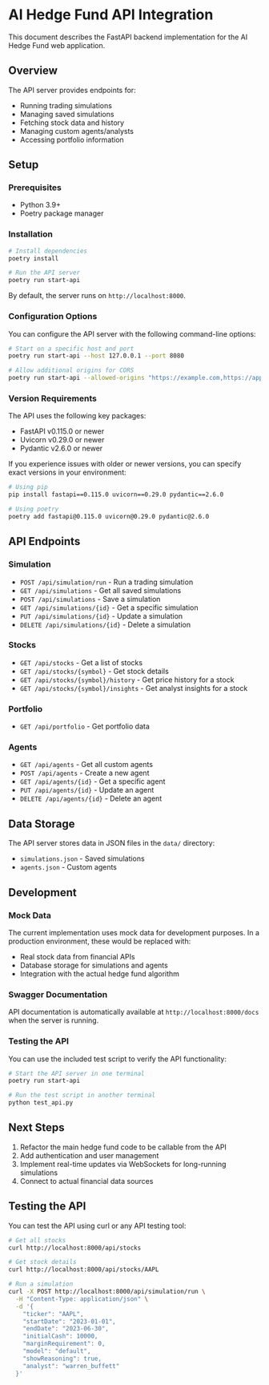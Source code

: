 # AI Hedge Fund API Integration

This document describes the FastAPI backend implementation for the AI Hedge Fund web application.

## Overview

The API server provides endpoints for:
- Running trading simulations
- Managing saved simulations
- Fetching stock data and history
- Managing custom agents/analysts
- Accessing portfolio information

## Setup

### Prerequisites

- Python 3.9+
- Poetry package manager

### Installation

```bash
# Install dependencies
poetry install

# Run the API server
poetry run start-api
```

By default, the server runs on `http://localhost:8000`.

### Configuration Options

You can configure the API server with the following command-line options:

```bash
# Start on a specific host and port
poetry run start-api --host 127.0.0.1 --port 8080

# Allow additional origins for CORS
poetry run start-api --allowed-origins "https://example.com,https://app.example.com"
```

### Version Requirements

The API uses the following key packages:
- FastAPI v0.115.0 or newer
- Uvicorn v0.29.0 or newer
- Pydantic v2.6.0 or newer

If you experience issues with older or newer versions, you can specify exact versions in your environment:

```bash
# Using pip
pip install fastapi==0.115.0 uvicorn==0.29.0 pydantic==2.6.0

# Using poetry
poetry add fastapi@0.115.0 uvicorn@0.29.0 pydantic@2.6.0
```

## API Endpoints

### Simulation

- `POST /api/simulation/run` - Run a trading simulation
- `GET /api/simulations` - Get all saved simulations
- `POST /api/simulations` - Save a simulation
- `GET /api/simulations/{id}` - Get a specific simulation
- `PUT /api/simulations/{id}` - Update a simulation
- `DELETE /api/simulations/{id}` - Delete a simulation

### Stocks

- `GET /api/stocks` - Get a list of stocks
- `GET /api/stocks/{symbol}` - Get stock details
- `GET /api/stocks/{symbol}/history` - Get price history for a stock
- `GET /api/stocks/{symbol}/insights` - Get analyst insights for a stock

### Portfolio

- `GET /api/portfolio` - Get portfolio data

### Agents

- `GET /api/agents` - Get all custom agents
- `POST /api/agents` - Create a new agent
- `GET /api/agents/{id}` - Get a specific agent
- `PUT /api/agents/{id}` - Update an agent
- `DELETE /api/agents/{id}` - Delete an agent

## Data Storage

The API server stores data in JSON files in the `data/` directory:
- `simulations.json` - Saved simulations
- `agents.json` - Custom agents

## Development

### Mock Data

The current implementation uses mock data for development purposes. In a production environment, these would be replaced with:
- Real stock data from financial APIs
- Database storage for simulations and agents
- Integration with the actual hedge fund algorithm

### Swagger Documentation

API documentation is automatically available at `http://localhost:8000/docs` when the server is running.

### Testing the API

You can use the included test script to verify the API functionality:

```bash
# Start the API server in one terminal
poetry run start-api

# Run the test script in another terminal
python test_api.py
```

## Next Steps

1. Refactor the main hedge fund code to be callable from the API
2. Add authentication and user management
3. Implement real-time updates via WebSockets for long-running simulations
4. Connect to actual financial data sources

## Testing the API

You can test the API using curl or any API testing tool:

```bash
# Get all stocks
curl http://localhost:8000/api/stocks

# Get stock details
curl http://localhost:8000/api/stocks/AAPL

# Run a simulation
curl -X POST http://localhost:8000/api/simulation/run \
  -H "Content-Type: application/json" \
  -d '{
    "ticker": "AAPL",
    "startDate": "2023-01-01",
    "endDate": "2023-06-30",
    "initialCash": 10000,
    "marginRequirement": 0,
    "model": "default",
    "showReasoning": true,
    "analyst": "warren_buffett"
  }'
``` 